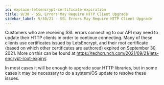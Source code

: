 ```yaml
---
id: explain-letsencrypt-certificate-expiration
title: 9/30 - SSL Errors May Require HTTP Client Upgrade
sidebar_label: 9/30/21 - SSL Errors May Require HTTP Client Upgrade
---
```


Customers who are receiving SSL errors connecting to our API may need to update their HTTP clients in order to continue connecting.  Many of these clients use certificates issued by LetsEncrypt, and their root certificate (based on which other certificates are authored) expired on September 30, 2021.  More on this can be found at https://techcrunch.com/2021/09/21/lets-encrypt-root-expiry/.

In most cases it will be enough to upgrade your HTTP libraries, but in some cases it may be necessary to do a system/OS update to resolve these issues.
